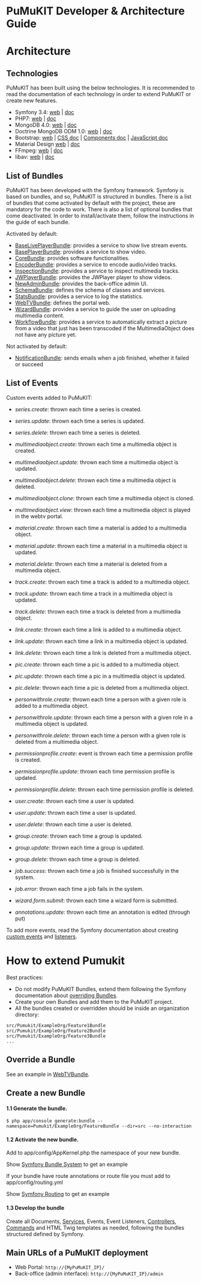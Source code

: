 ﻿PuMuKIT Developer & Architecture Guide
======================================

Architecture
============

Technologies
------------

PuMuKIT has been built using the below technologies. It is recommended to read the documentation of each technology in order to extend PuMuKIT or create new features.

* Symfony 3.4: [web](http://symfony.com) | [doc](http://symfony.com/doc/3.4/index.html)
* PHP7: [web](http://php.net/) | [doc](http://php.net/manual/en/)
* MongoDB 4.0: [web](https://www.mongodb.org/) | [doc](https://docs.mongodb.com/v4.0/)
* Doctrine MongoDB ODM 1.0: [web](http://www.doctrine-project.org/projects/mongodb-odm.html) | [doc](http://doctrine-mongodb-odm.readthedocs.org/en/latest/)
* Bootstrap: [web](http://getbootstrap.com/) | [CSS doc](http://getbootstrap.com/css/) | [Components doc](http://getbootstrap.com/components/) | [JavaScript doc](http://getbootstrap.com/javascript/)
* Material Design [web](http://www.google.com/design/spec/material-design/introduction.html) | [doc](https://fezvrasta.github.io/bootstrap-material-design/)
* FFmpeg: [web](https://www.ffmpeg.org/) | [doc](https://www.ffmpeg.org/documentation.html)
* libav: [web](https://libav.org/) | [doc](https://libav.org/documentation/)


List of Bundles
---------------

PuMuKIT has been developed with the Symfony framework. Symfony is based on bundles, and so, PuMuKIT is structured in bundles.
There is a list of bundles that come activated by default with the project, these are mandatory for the code to work. 
There is also a list of optional bundles that come deactivated. 
In order to install/activate them, follow the instructions in the guide of each bundle.

Activated by default:
* [BaseLivePlayerBundle](https://github.com/pumukit/PuMuKIT/blob/master/src/Pumukit/BaseLivePlayerBundle/Resources/doc/ConfigurationGuide.md): provides a service to show live stream events.
* [BasePlayerBundle](https://github.com/pumukit/PuMuKIT/blob/master/src/Pumukit/BasePlayerBundle/Resources/doc/ConfigurationGuide.md): provides a service to show video.
* [CoreBundle](https://github.com/pumukit/PuMuKIT/blob/master/src/Pumukit/CoreBundle/Resources/doc/ConfigurationGuide.md): provides software functionalities.
* [EncoderBundle](https://github.com/pumukit/PuMuKIT/blob/master/src/Pumukit/EncoderBundle/Resources/doc/ConfigurationGuide.md): provides a service to encode audio/video tracks.
* [InspectionBundle](https://github.com/pumukit/PuMuKIT/blob/master/src/Pumukit/InspectionBundle/Resources/doc/ConfigurationGuide.md): provides a service to inspect multimedia tracks.
* [JWPlayerBundle](https://github.com/pumukit/PuMuKIT/blob/master/src/Pumukit/JWPlayerBundle/Resources/doc/ConfigurationGuide.md): provides the JWPlayer player to show videos.
* [NewAdminBundle](https://github.com/pumukit/PuMuKIT/blob/master/src/Pumukit/NewAdminBundle/Resources/doc/ConfigurationGuide.md): provides the back-office admin UI.
* [SchemaBundle](https://github.com/pumukit/PuMuKIT/blob/master/src/Pumukit/SchemaBundle/Resources/doc/ConfigurationGuide.md): defines the schema of classes and services.
* [StatsBundle](https://github.com/pumukit/PuMuKIT/blob/master/src/Pumukit/StatsBundle/Resources/doc/ConfigurationGuide.md): provides a service to log the statistics.
* [WebTVBundle](https://github.com/pumukit/PuMuKIT/blob/master/src/Pumukit/WebTVBundle/Resources/doc/OverrideGuide.md): defines the portal web.
* [WizardBundle](https://github.com/pumukit/PuMuKIT/blob/master/src/Pumukit/WizardBundle/Resources/doc/ConfigurationGuide.md): provides a service to guide the user on uploading multimedia content.
* [WorkflowBundle](https://github.com/pumukit/PuMuKIT/blob/master/src/Pumukit/WorkflowBundle/Resources/doc/ConfigurationGuide.md): provides a service to automatically extract a picture from a video that just has been transcoded if the MultimediaObject does not have any picture yet.

Not activated by default:
* [NotificationBundle](https://github.com/pumukit/PuMuKIT/blob/master/src/Pumukit/NotificationBundle/Resources/doc/ConfigurationGuide.md): sends emails when a job finished, whether it failed or succeed

List of Events
--------------

Custom events added to PuMuKIT:

* *series.create*: thrown each time a series is created.
* *series.update*: thrown each time a series is updated.
* *series.delete*: thrown each time a series is deleted.

* *multimediaobject.create*: thrown each time a multimedia object is created.
* *multimediaobject.update*: thrown each time a multimedia object is updated.
* *multimediaobject.delete*: thrown each time a multimedia object is deleted.
* *multimediaobject.clone*: thrown each time a multimedia object is cloned.
* *multimediaobject.view*: thrown each time a multimedia object is played in the webtv portal.

* *material.create*: thrown each time a material is added to a multimedia object.
* *material.update*: thrown each time a material in a multimedia object is updated.
* *material.delete*: thrown each time a material is deleted from a multimedia object.

* *track.create*: thrown each time a track is added to a multimedia object.
* *track.update*: thrown each time a track in a multimedia object is updated.
* *track.delete*: thrown each time a track is deleted from a multimedia object.

* *link.create*: thrown each time a link is added to a multimedia object.
* *link.update*: thrown each time a link in a multimedia object is updated.
* *link.delete*: thrown each time a link is deleted from a multimedia object.

* *pic.create*: thrown each time a pic is added to a multimedia object.
* *pic.update*: thrown each time a pic in a multimedia object is updated.
* *pic.delete*: thrown each time a pic is deleted from a multimedia object.

* *personwithrole.create*: thrown each time a person with a given role is added to a multimedia object.
* *personwithrole.update*: thrown each time a person with a given role in a multimedia object is updated.
* *personwithrole.delete*: thrown each time a person with a given role is deleted from a multimedia object.

* *permissionprofile.create*: event is thrown each time a permission profile is created.
* *permissionprofile.update*: thrown each time permission profile is updated.
* *permissionprofile.delete*: thrown each time permission profile is deleted.

* *user.create*: thrown each time a user is updated.
* *user.update*: thrown each time a user is updated.
* *user.delete*: thrown each time a user is deleted.

* *group.create*: thrown each time a group is updated.
* *group.update*: thrown each time a group is updated.
* *group.delete*: thrown each time a group is deleted.

* *job.success*: thrown each time a job is finished successfully in the system.
* *job.error*: thrown each time a job fails in the system.

* *wizard.form.submit*: thrown each time a wizard form is submitted.

* *annotations.update*: thrown each time an annotation is edited (through put)

To add more events, read the Symfony documentation about creating [custom events](http://symfony.com/doc/current/components/event_dispatcher/introduction.html#creating-and-dispatching-an-event) and [listeners](http://symfony.com/doc/current/cookbook/event_dispatcher/event_listener.html).


How to extend Pumukit
=====================

Best practices:
* Do not modify PuMuKIT Bundles, extend them following the Symfony documentation about [overriding Bundles](http://symfony.com/doc/current/cookbook/bundles/inheritance.html).
* Create your own Bundles and add them to the PuMuKIT project.
* All the bundles created or overridden should be inside an organization directory:

```
src/Pumukit/ExampleOrg/Feature1Bundle
src/Pumukit/ExampleOrg/Feature2Bundle
src/Pumukit/ExampleOrg/Feature3Bundle
...
```

Override a Bundle
-----------------

See an example in [WebTVBundle](https://github.com/pumukit/PuMuKIT/blob/master/src/Pumukit/WebTVBundle/Resources/doc/OverrideGuide.md).


Create a new Bundle
----------------------

#### 1.1 Generate the bundle.

```
$ php app/console generate:bundle --namespace=Pumukit/ExampleOrg/FeatureBundle --dir=src --no-interaction
```

#### 1.2 Activate the new bundle.

Add to app/config/AppKernel.php the namespace of your new bundle.

Show [Symfony Bundle System](https://symfony.com/doc/3.4/bundles.html) to get an example

If your bundle have route annotations or route file you must add to app/config/routing.yml

Show [Symfony Routing](https://symfony.com/doc/3.4/routing.html) to get an example


#### 1.3 Develop the bundle

Create all Documents, [Services](http://symfony.com/doc/current/book/service_container.html), Events, Event Listeners, [Controllers](http://symfony.com/doc/current/book/controller.html), [Commands](http://symfony.com/doc/current/bundles/SensioGeneratorBundle/commands/generate_command.html) and HTML Twig templates as needed, following the bundles structured defined by Symfony.

Main URLs of a PuMuKIT deployment
---------------------------------
* Web Portal: `http://{MyPuMuKIT_IP}/`
* Back-office (admin interface): `http://{MyPuMuKIT_IP}/admin`

